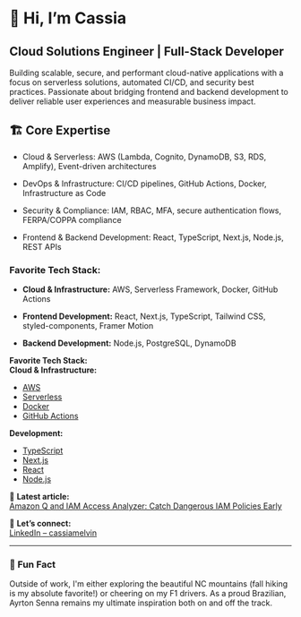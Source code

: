 # 👋 Hi, I’m Cassia

## Cloud Solutions Engineer | Full-Stack Developer

Building scalable, secure, and performant cloud-native applications with a focus on serverless solutions, automated CI/CD, and security best practices. Passionate about bridging frontend and backend development to deliver reliable user experiences and measurable business impact.

## 🏗️ Core Expertise

- Cloud & Serverless: AWS (Lambda, Cognito, DynamoDB, S3, RDS, Amplify), Event-driven architectures

- DevOps & Infrastructure: CI/CD pipelines, GitHub Actions, Docker, Infrastructure as Code

- Security & Compliance: IAM, RBAC, MFA, secure authentication flows, FERPA/COPPA compliance

- Frontend & Backend Development: React, TypeScript, Next.js, Node.js, REST APIs

### **Favorite Tech Stack:**

- **Cloud & Infrastructure:** AWS, Serverless Framework, Docker, GitHub Actions

- **Frontend Development:** React, Next.js, TypeScript, Tailwind CSS, styled-components, Framer Motion

- **Backend Development:** Node.js, PostgreSQL, DynamoDB

**Favorite Tech Stack:**  
**Cloud & Infrastructure:**
- [AWS](https://img.shields.io/badge/AWS-%23FF9900.svg?style=flat&logo=amazon-aws&logoColor=white)
- [Serverless](https://img.shields.io/badge/Serverless-FD5750?style=flat&logo=serverless&logoColor=white)
- [Docker](https://img.shields.io/badge/Docker-%230db7ed.svg?style=flat&logo=docker&logoColor=white)
- [GitHub Actions](https://img.shields.io/badge/GitHub%20Actions-%232671E5.svg?style=flat&logo=githubactions&logoColor=white)

**Development:**
- [TypeScript](https://img.shields.io/badge/TypeScript-%23007ACC.svg?style=flat&logo=typescript&logoColor=white)
- [Next.js](https://img.shields.io/badge/Next.js-black?style=flat&logo=next.js&logoColor=white)
- [React](https://img.shields.io/badge/React-%2320232a.svg?style=flat&logo=react&logoColor=%2361DAFB)
- [Node.js](https://img.shields.io/badge/Node.js-6DA55F?style=flat&logo=node.js&logoColor=white)


📄 **Latest article:**  
[Amazon Q and IAM Access Analyzer: Catch Dangerous IAM Policies Early](https://builder.aws.com/content/30bT1ycIX5Jzf9JitzznnRQvjPU/amazon-q-and-iam-access-analyzer-catch-dangerous-iam-policies-early)

🔗 **Let’s connect:**  
[LinkedIn – cassiamelvin](https://www.linkedin.com/in/cassiamelvin/)

---

### 🌲 Fun Fact

Outside of work, I'm either exploring the beautiful NC mountains (fall hiking is my absolute favorite!) or cheering on my F1 drivers. As a proud Brazilian, Ayrton Senna remains my ultimate inspiration both on and off the track.
